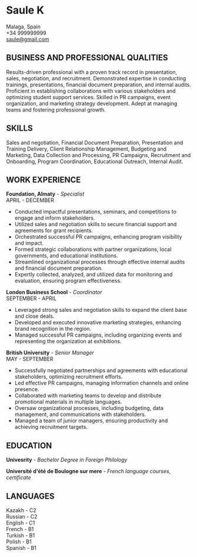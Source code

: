 # Saule K

Malaga, Spain  
+34 999999999  
saule@gmail.com

## BUSINESS AND PROFESSIONAL QUALITIES

Results-driven professional with a proven track record in presentation, sales, negotiation, and recruitment. Demonstrated expertise in conducting trainings, presentations, financial document preparation, and internal audits. Proficient in establishing collaborations with various stakeholders and optimizing student support services. Skilled in PR campaigns, event organization, and marketing strategy development. Adept at managing teams and fostering professional growth. 

## SKILLS

Sales and negotiation, Financial Document Preparation, Presentation and Training Delivery, Client Relationship Management, Budgeting and Marketing, Data Collection and Processing, PR Campaigns, Recruitment and Onboarding, Program Coordination, Educational Outreach, Internal Audit.

## WORK EXPERIENCE
**Foundation,  Almaty** - *Specialist*  
APRIL - DECEMBER

- Conducted impactful presentations, seminars, and competitions to engage and inform stakeholders.
- Utilized sales and negotiation skills to secure financial support and agreements for grant recipients.
- Orchestrated successful PR campaigns, enhancing program visibility and impact.
- Formed strategic collaborations with partner organizations, local governments, and educational institutions.
- Streamlined organizational processes through effective internal audits and financial document preparation.
- Expertly collected, analyzed, and utilized data for monitoring and evaluation, ensuring program effectiveness.

**London Business School** - *Coordinator*  
SEPTEMBER - APRIL

- Leveraged strong sales and negotiation skills to expand the client base and close deals.
- Developed and executed innovative marketing strategies, enhancing brand recognition in the region.
- Managed successful PR campaigns, including organizing events and representing the organization at exhibitions.

**British University** - *Senior Manager*  
MAY - SEPTEMBER

- Successfully negotiated partnerships and agreements with educational stakeholders, optimizing recruitment efforts.
- Led effective PR campaigns, managing information channels and online presence.
- Collaborated with marketing teams to develop and distribute promotional materials in multiple languages.
- Oversaw organizational processes, including budgeting, data management, and communications with stakeholders.
- Managed a team of junior managers, ensuring productivity and achieving recruitment targets.

## EDUCATION ##  
**Univesrity** - *Bachelor Degree in Foreign Philology*


**Université d'été de Boulogne sur mere** - *French language courses, certificate*

## LANGUAGES ##
Kazakh - C2  
Russian - C2  
English - C1  
French - B1  
Turkish - B1  
Polish - B1  
Spanish - B1  





